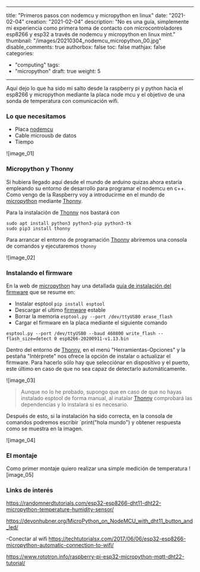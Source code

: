 
---
title: "Primeros pasos con nodemcu y micropython en linux"
date: "2021-02-04"
creation: "2021-02-04"
description: "No es una guía, simplemente mi experiencia como primera toma de contacto con microcontroladores esp8266 y esp32 a través de nodemcu y micropython en linux mint."
thumbnail: "/images/20210304_nodemcu_micropython_00.jpg"
disable_comments: true
authorbox: false
toc: false
mathjax: false
categories:
- "computing"
tags:
- "micropython"
draft: true
weight: 5
---
Aquí dejo lo que ha sido mi salto desde la raspberry pi y python hacia el esp8266 y micropython mediante la placa node mcu y el objetivo de una sonda de temperatura con comunicación wifi.
<!--more-->

### Lo que necesitamos ###
- Placa [nodemcu]
- Cable microusb de datos
- Tiempo

![image_01]

### Micropython y Thonny ###
Si hubiera llegado aquí desde el mundo de arduino quizas ahora estaría empleando su entorno de desarrollo para programar el nodemcu en c++. Como vengo de la Raspberry voy a introducirme en el mundo de [micropython] mediante [Thonny].

Para la instalación de [Thonny] nos bastará con
```
sudo apt install python3 python3-pip python3-tk
sudo pip3 install thonny
```
Para arrancar el entorno de programación [Thonny] abriremos una consola de comandos y ejecutaremos `thonny`

![image_02]

### Instalando el firmware ###
En la web de [micropython] hay una detallada [guía de instalación del firmware] que se resume en:

- Instalar esptool `pip install esptool`
- Descargar el ultimo [firmware] estable
- Borrar la memoria `esptool.py --port /dev/ttyUSB0 erase_flash`
- Cargar el firmware en la placa mediante el siguiente comando

```
esptool.py --port /dev/ttyUSB0 --baud 460800 write_flash --flash_size=detect 0 esp8266-20200911-v1.13.bin
```

Dentro del entorno de [Thonny], en el menú "Herramientas-Opciones" y la pestaña "Intérprete" nos ofrece la opción de instalar o actualizar el firmware. Para hacerlo sólo hay que selecciónar en dispositivo y el puerto, este último en caso de que no sea capaz de detectarlo automáticamente.

![image_03]

> Aunque no lo he probado, supongo que en caso de que no hayas instalado esptool de forma manual, al inatalar [Thonny] comprobará las dependencias y lo instalará si es necesario.

Después de esto, si la instalación ha sido correcta, en la consola de comandos podremos escribir `print("hola mundo") y obtener respuesta como se muestra en la imagen.

![image_04]

### El montaje ###

Como primer montaje quiero realizar una simple medición de temperatura
![image_05]


### Links de interés ###

https://randomnerdtutorials.com/esp32-esp8266-dht11-dht22-micropython-temperature-humidity-sensor/

https://devonhubner.org/MicroPython_on_NodeMCU_with_dht11_button_and_led/

-Conectar al wifi
https://techtutorialsx.com/2017/06/06/esp32-esp8266-micropython-automatic-connection-to-wifi/

https://www.rototron.info/raspberry-pi-esp32-micropython-mqtt-dht22-tutorial/


[firmware]: http://micropython.org/download/esp8266/
[guía de instalación del firmware]: http://docs.micropython.org/en/latest/esp8266/tutorial/intro.html#deploying-the-firmware
[micropython]: https://micropython.org
[nodemcu]: https://www.nodemcu.com
[Thonny]: https://thonny.org

[image-01]: /images/20210304_nodemcu_micropython_01.jpg
[image-02]: /images/20210304_nodemcu_micropython_02.jpg
[image-03]: /images/20210304_nodemcu_micropython_03.jpg
[image-04]: /images/20210304_nodemcu_micropython_04.jpg
[image-05]: /images/20210304_nodemcu_micropython_05.jpg
